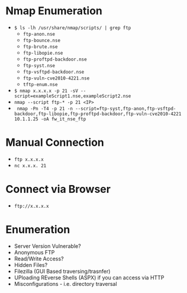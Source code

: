 # Nmap Enumeration
- `$ ls -lh /usr/share/nmap/scripts/ | grep ftp`
    - `ftp-anon.nse`
    - `ftp-bounce.nse`
    - `ftp-brute.nse`
    - `ftp-libopie.nse`
    - `ftp-proftpd-backdoor.nse`
    - `ftp-syst.nse`
    - `ftp-vsftpd-backdoor.nse`
    - `ftp-vuln-cve2010-4221.nse`
    - `tftp-enum.nse`
- `$ nmap x.x.x.x -p 21 -sV --script=exampleScript1.nse,exampleScript2.nse`
- `nmap --script ftp-* -p 21 <IP>`
- ` nmap -Pn -T4 -p 21 -n --script=ftp-syst,ftp-anon,ftp-vsftpd-backdoor,ftp-libopie,ftp-proftpd-backdoor,ftp-vuln-cve2010-4221 10.1.1.25 -oA fw_it_nse_ftp`

# Manual Connection
- `ftp x.x.x.x`
- `nc x.x.x. 21`

# Connect via Browser
- `ftp://x.x.x.x`

# Enumeration
- Server Version Vulnerable?
- Anonymous FTP
- Read/Write Access?
- Hidden Files?
- Filezilla (GUI Based traversing/trasnfer)
- UPloading REverse Shells (ASPX) if you can access via HTTP
- Misconfigurations - i.e. directory traversal